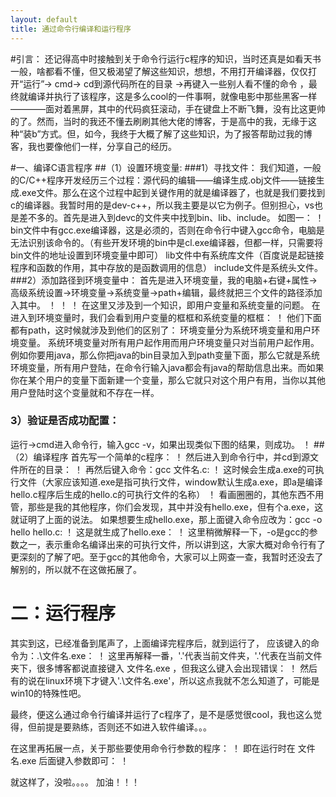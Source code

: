 ```yaml
---
layout: default
title: 通过命令行编译和运行程序
---
```

#引言：
  还记得高中时接触到关于命令行运行c程序的知识，当时还真是如看天书一般，啥都看不懂，但又极渴望了解这些知识，想想，不用打开编译器，仅仅打开“运行”-> cmd-> cd到源代码所在的目录 ->再键入一些别人看不懂的命令 ，最终就编译并执行了该程序，这是多么cool的一件事啊，就像电影中那些黑客一样————面对着黑屏，其中的代码疯狂滚动，手在键盘上不断飞舞，没有比这更帅的了。然而，当时的我还不懂去刷刷其他大佬的博客，于是高中的我，无缘于这种“装b”方式。但，如今，我终于大概了解了这些知识，为了报答帮助过我的博客，我也要像他们一样，分享自己的经历。

#一、编译C语言程序
##（1）设置环境变量:
###1）寻找文件：
   我们知道，一般的C/C++程序开发经历三个过程：源代码的编辑——编译生成.obj文件——链接生成.exe文件。那么在这个过程中起到关键作用的就是编译器了，也就是我们要找到c的编译器。我暂时用的是dev-c++，所以我主要是以它为例子。但别担心，vs也是差不多的。首先是进入到devc的文件夹中找到bin、lib、include。
   如图一：
   ！[](images/1.png)
   bin文件中有gcc.exe编译器，这是必须的，否则在命令行中键入gcc命令，电脑是无法识别该命令的。（有些开发环境的bin中是cl.exe编译器，但都一样，只需要将bin文件的地址设置到环境变量中即可）
   lib文件中有系统库文件（百度说是起链接程序和函数的作用，其中存放的是函数调用的信息）
   include文件是系统头文件。
###2）添加路径到环境变量中：
  首先是进入环境变量，我的电脑+右键+属性->高级系统设置->环境变量->系统变量->path+编辑，最终就把三个文件的路径添加入其中。
  ！[](images/2.png)
  ！[](images/3.png)
  ！[](images/4.png)
  在这里又涉及到一个知识，即用户变量和系统变量的问题。
  在进入到环境变量时，我们会看到用户变量的框框和系统变量的框框：
  ！[](images/5.png)
  他们下面都有path，这时候就涉及到他们的区别了： 
     环境变量分为系统环境变量和用户环境变量。
     系统环境变量对所有用户起作用而用户环境变量只对当前用户起作用。例如你要用java，那么你把java的bin目录加入到path变量下面，那么它就是系统环境变量，所有用户登陆，在命令行输入java都会有java的帮助信息出来。而如果你在某个用户的变量下面新建一个变量，那么它就只对这个用户有用，当你以其他用户登陆时这个变量就和不存在一样。
### 3）验证是否成功配置：
  运行->cmd进入命令行，输入gcc -v，如果出现类似下图的结果，则成功。
  ！[](images/6.png)
##（2）编译程序
  首先写一个简单的c程序：
  ！[](images/7.png)
  然后进入到命令行中，并cd到源文件所在的目录：
  ！[](images/8.png)
  再然后键入命令：gcc 文件名.c:
  ！[](images/9.png)
  这时候会生成a.exe的可执行文件（大家应该知道.exe是指可执行文件，window默认生成a.exe，即a是编译hello.c程序后生成的hello.c的可执行文件的名称）
  ！[](images/10.png)
  看画圈圈的，其他东西不用管，那些是我的其他程序，你们会发现，其中并没有hello.exe，但有个a.exe，这就证明了上面的说法。
  如果想要生成hello.exe，那上面键入命令应改为：gcc -o hello hello.c:
  ！[](images/11.png)
   这是就生成了hello.exe：
  ！[](images/12.png)
   这里稍微解释一下，-o是gcc的参数之一，表示重命名编译出来的可执行文件，所以讲到这，大家大概对命令行有了更深刻的了解了吧。至于gcc的其他命令，大家可以上网查一查，我暂时还没去了解别的，所以就不在这做拓展了。

# 二：运行程序
   其实到这，已经准备到尾声了，上面编译完程序后，就到运行了，
   应该键入的命令为：.\文件名.exe：
   ！[](images/13.png)
   这里再解释一番，'.'代表当前文件夹，'.\'代表在当前文件夹下，很多博客都说直接键入 文件名.exe ，但我这么键入会出现错误：
   ！[](images/14.png)
   然后有的说在linux环境下才键入'.\文件名.exe'，所以这点我就不怎么知道了，可能是win10的特殊性吧。
   
   最终，便这么通过命令行编译并运行了c程序了，是不是感觉很cool，我也这么觉得，但前提是要熟练，否则还不如进入软件编译。。。

   在这里再拓展一点，关于那些要使用命令行参数的程序：
   ！[](images/15.png)
   即在运行时在 文件名.exe 后面键入参数即可：
   ！[](images/16.png)

   就这样了，没啦。。。。
   加油！！！
